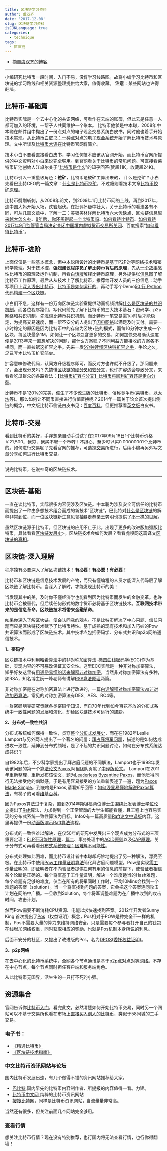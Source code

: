 ```yaml
---
title: 区块链学习资料
author: 虞双齐
date: '2017-12-08'
slug: 区块链学习资料
isCJKLanguage: true
categories:
  - technique
tags:
  - 区块链
---
```


* 摘自[虞双齐的博客](https://yushuangqi.com/)

<!--more--> 

***
小编研究比特币一段时间，入门不易，没有学习线路图。故将小编学习比特币和区块链的学习路线和相关资源整理提供给大家，值得收藏。
**注意**：某些网站也许得翻墙。

 
## 比特币-基础篇
比特币实际是一个去中心化的共识网络，可看作在云端的账簿，但此云是任意一人都可加入的环境，一帮子人共同维护一个账本。
比特币他爹是中本聪，2008年中本聪在邮件组中抛出了一份点对点的电子现金交易系统白皮书，同时他也着手开始技术实现。从[比特币白皮书：一种点对点的电子现金系统](http://www.8btc.com/wiki/bitcoin-a-peer-to-peer-electronic-cash-system )开始了解比特币技术与原理。文中所谈及[比特币术语](https://bitcoin.org/zh_CN/vocabulary )在比特币官网有简介。

技术小白不要看直接看白皮书，学习任何技术应该从官网开始，而比特币官网所提供的中文资料对小白来说完全够用。到官网看[关于比特币的常见问题](https://bitcoin.org/zh_CN/faq#what-is-bitcoin )。可直接看莱特币矿池创始人江卓尔关于“[比特币是什么](https://www.zhihu.com/question/22076666/answer/69638270 )"的知乎回答(赞超11K，收藏超24K)。

比特币引入一重量级角色：**挖矿**，比特币是被矿工算出来的， 什么是挖矿？小白先看巴比特CEO的一篇文章：[什么是比特币挖矿](http://8btc.com/article-109-1.html )，不过瘾则看技术文章[比特币挖矿原理](https://wk588.com/1670.html)。

比特币劈荆斩刺，从2008年论文，到2009年1月比特币网络上线，再到2017年，连中国大妈开始入场，跌宕起伏。在批评怀疑中壮大，关于比特币的看法各有不同，可从几篇文章中，了解一二：[美银美林详解比特币六大优缺点](http://finance.sina.com.cn/money/forex/20131206/112717553394.shtml )、[区块链信息越来越大怎么办](https://www.zhihu.com/question/39067000/answer/110878081 )、[8年后，你还买得起一个比特币吗](https://www.aganjinrong.com/articles/231 )、[如何看待比特币](http://www.cwzg.cn/politics/201709/38508.html )、[如何看待2017年9月监管管当局决定关闭中国境内虚拟货币交易所关闭](https://www.zhihu.com/question/65086321 )、百度搜索“[如何看待比特币](https://www.baidu.com/s?ie=UTF-8&wd=“如何看待比特币”)”。

## 比特币-进阶
上面仅仅是一些基本概念，但中本聪所设计的比特币是基于P2P对等网络技术和密码学原理。对于技术控，**强烈建议程序员了解比特币背后的原理**，先从[一个故事](http://blog.codinglabs.org/articles/bitcoin-mechanism-make-easy.html )感性比特币的原理及运作机制，再看[白话版](http://tech2ipo.com/62406)解释比特币原理，另外提供张[信息图](http://www.wanbizu.com/uploads/allimg/140812/123P91P7-0.jpg)了解比特币工作原理。最后从从技术上了解比特币，推荐给开发人员的三份信息：动手写项目上[深入浅出比特币](https://www.zhihu.com/question/20941124/answer/16668373)、[比特币是如何运行的](https://www.zhihu.com/question/20941124/answer/20411491)、再动手写个Demo[50 行 Python 代码构建一个区块链](http://blog.csdn.net/simple_the_best/article/details/75448617)。

小白们不急，这样有一份万向区块链实验室提供动画视频讲解[什么是区块链的共识机制](https://v.qq.com/x/page/n0329wgvcz7.html)。而各位程序猿们，写代码前先了解下比特币的三大技术基石：密码学、p2p网络和共识机制。先[浅谈比特币共识机制](https://bitshuo.com/topic/58ad85b108d6a0f32a5bc045)，而比特币一笔交易需1小时后才能稳定，为提高交易速度，而一帮不安分的人提出了[闪电网络](http://8btc.com/doc-view-399.html)以满足及时支付。需要一小时稳定的原因是因为比特币中的存储为区块+链的模式，而每10分钟才生成一个区块，每区块最多1M，如何让一个区块包含更多的交易，如何加快交易确认速度便是2013年来一直想解决的问题，那什么方案嗯？不同利益方能接收的方案各不相同，而一直拉锯这扩容之争。先来一发[5分钟读懂区块链扩容之争](http://www.jpm.cn/article-29224-1.html)，争论之久，足已写本[比特币扩容简史](https://m.wabi.com/news/20658.html)。

扩容意味修改代码，认同方升级程序即可，而反对方也许就不升级了。那问题来了，会出现分叉吗？先搞懂[区块链的硬分叉和软分叉](http://geek.csdn.net/news/detail/138580)，也许扩容边会导致分叉，来看看吃瓜群众的各路看法：[【比特币扩容与分叉】比特币将顺利扩容还是走向分裂](http://www.8btc.com/bitcoin-scaling-2017)。

比特币不是120%的完美，催生了不少改进版的比特币，俗称竞争币([莱特币](https://litecoin.org/cn/)、[以太坊](https://ethereum.org/)等)。那么如何让不同币直接进行价值置换呢？2014年一篇关于论文首次提出侧链的概念，中文版比特币侧链白皮书见：[百度百科](https://wenku.baidu.com/view/1126507452d380eb62946db7.html)，但更推荐看[英文版](https://www.blockstream.com/sidechains.pdf)白皮书。


## 比特币-交易
看到比特币的美好，手痒想亲自动手试试？在2017年09月18日1个比特币价格￥21,500。我穷，我买不起一个币呀！不担心，至少可以买0.00000001个比特币的。如何进行交易呢？先看官网的推荐，可[选择交易]( https://bitcoin.org/en/exchanges)所进行，后续小编再另外写文章分享如何进行比特币交易。

----------
说完比特币，在说神奇的区块链技术。

----------


## 区块链-基础
一直在谈比特币，实际很多内容便涉及区块链。中本聪为涉及安全可信任的比特币而提出了一种由多想技术组合而成的新技术”区块链“，巴比特对[什么是区块链](http://www.8btc.com/what-is-blockchain)的解释非常到位，而一位区块链新生意见领袖暴走恭亲王龚明也提供了[不一样的见解](http://chainb.com/?P=Cont&id=6)。

虽然区块链源于比特币，但区块链的应用不止于此。出现了更多的改进版加强版比特币，具体看看[区块链发展史](https://yq.aliyun.com/articles/60132 )>。区块链技术会如何发展？看看虎嗅网这篇译文[区块链的真相](https://www.huxiu.com/article/180629.html)。

## 区块链-深入理解
程序猿有必要深入了解区块链技术！**有必要！有必要！有必要！**

比特币和区块链是信息技术发展的产物，而只有懂编程的人员才能深入代码层了解区块链了解比特币。当深入了解时，才能发现比特币的美！

当发现其中的美，及时你不懂经济学也能看到因为比特币而发生的金融变革。也许比特币会被替代，但后续任何形式的数字货币必将基于区块链技术。**互联网技术带来的是信息革命，区块链技术将带来金融革命**。

如果你深入了解区块链，便会认同我的观点。不是比特币解决了中心问题、信任问题而应是区块链技术赋予了比特币特性。基于成熟的现有技术和加入巧妙的Pow共识算法而形成了区块链技术。其中技术点包括密码学、分布式共识和p2p网络通信技术。

**1、密码学**

区块链技术中利用[哈希算法](https://baike.baidu.com/item/哈希算法)中的非对称加密算法-[椭圆曲线密码学](http://8btc.com/article-138-1.html)(ECC)作为基础，实现内容的不可篡改保证其安全性。这里ECC实际是一种非对称加密算法，知乎好友这里有[用通俗易懂的话来解释非对称加密](https://www.zhihu.com/question/33645891)，当然非对称加密算法有多种，如RSA，知名博主阮一峰老师有讲解[RSA算法原理](http://www.ruanyifeng.com/blog/2013/06/rsa_algorithm_part_one.html)两篇。

非对称加密是在对称加密算法上进行改进的，一篇[白话解释对称加密算法vs非对称加密算法](https://segmentfault.com/a/1190000004461428)。常见的对称加密算法有DES、AES、RC4等。

一群密码朋克研究贡献各类密码学知识，而自70年代到如今百花齐放的分布式系统中一致性问题的发展和演化，却给区块链技术可远行的翅膀。


**2、分布式一致性共识**

分布式系统如何保持一致性，贯穿整个[分布式发展史](https://36kr.com/p/5037166.html)，而在在1982年Leslie Lamport与另外两人提出了一个著名的问题：[拜占庭将军问题]( 
http://www.8btc.com/baizhantingjiangjun)，描述的是如何达成进攻一致性，延伸到分布式领域，是了不起的共识问题讨论，如何在分布式系统达成共识？

自1982年后，不少科学家提出了拜占庭问题的不同解法，Lamport也于1998年发表该问题的第一个[算法论文Paxos](http://lamport.azurewebsites.net/pubs/lamport-paxos.pdf),阿里团队贡献了[中译版论文](https://wenku.baidu.com/view/87276e1dfad6195f312ba6d7.html)。 Lamport在2011年重新整理，重新发布该论文，题为[Leaderless Byzantine Paxos](https://www.microsoft.com/en-us/research/wp-content/uploads/2016/12/Leaderless-Byzantine-Paxos.pdf)，而他觉得同行无法接受他的幽默感，于是有用容易接受的方法重新表述了一遍，题为[Paxos Made Simple](https://www.microsoft.com/en-us/research/wp-content/uploads/2016/12/paxos-simple-Copy.pdf)。到底啥是Paxos,请看知乎回答：[如何浅显易懂地解说Paxos算法](https://www.zhihu.com/question/19787937)，有梯子的可看[维基百科](https://zh.wikipedia.org/wiki/Paxos算法)。

因为Paxos算法过于复杂，直到2014年斯坦福两位博士生围绕此发表[博士学位论文](https://ramcloud.stanford.edu/~ongaro/thesis.pdf)提出了[Raft](https://raft.github.io/raft.pdf)算法，力求得到一个正常智商的大学生都能看懂，且工程上也容易实现的分布式系统一致性算法为目标。InfoQ有一篇高质量[Raft论文中译版](http://www.infoq.com/cn/articles/raft-paper)内容。这里再提供一份[动画版演示Raft算法](http://thesecretlivesofdata.com/raft/)流程。

分布式的一致性难以解决，在仅50年的研究中发展出三个观点成为分布式的三项重要定理：[FLP不可能性原理](http://danielw.cn/FLP-proof)，[篇二](http://blog.csdn.net/chen77716/article/details/27963079)、事务处理中的[ACID原则](http://www.cnblogs.com/CareySon/archive/2012/01/29/2331088.html)以及[CAP原理](http://blog.csdn.net/chen77716/article/details/30635543)。关于分布式可再看看[分布式系统原理：困难与不可能性](https://www.genedock.com/blog/2016/05/27/20160527_distributed_system)。

分布式处理如此困难，而比特币设计者中本聪却巧妙地提出了另一种解法，漂亮至极。在比特币中使用[Pow工作量证明算法](http://www.blockchainbrother.com/article/9)简化拜占庭问题模型。Pow是实现[零工作量证明](https://baike.baidu.com/item/零工作量证明)的，即证明者在不向验证者提供任何有用的信息的前提下，使验证者相信某个论断是正确的。每个将军基于工作量证明，解决一个难度适当的Hash难题，每个难题有足够的难度，仅当在所有的将军同时工作时，平均10Mins会找到一个难题的答案（solution）。当一个将军找到问题的答案，它会把这个答案连同攻击计划在网络中广播。一旦收到Solution，每个将军调整难题为在广播中收到的攻击时间，攻击计划。

然而Pow需要不断消耗CPU资源、电能以求快速找到答案。2012年开发者Sunny King 首次提出了[Pos](https://cn.linkedin.com/pulse/深度探讨pos机制-鲲-王)（权益证明）概念，Pos相对于POW是种完全不一样的机制，Pos不需要大量的算力来维持网络安全，只是需要每个参与者打开自己的钱包在线增加网络权重，同时获取相应的奖励，也就是Pos机制本身所说的利息。

后面不安分的社区，又提出了改进版的Pos，名为[DPOS(委托权益证明)](https://www.leiphone.com/news/201706/JfsBmaf6Y0ZtV11R.html)。


**3、p2p网络**

在去中心化的比特币系统中，全网各个节点通讯是基于[p2p点对点对等网络](https://baike.baidu.com/item/对等网络)。不存在中心节点，每个节点同时担任客户端和服务端角色。

从此比特币无国界，活生生的一只打不死的小强。

## 资源集合
官网告诉你[比特币入门](https://bitcoin.org/zh_CN/getting-started)，看完此文，必然清楚如何开始比特币交易，同时另一个网站可以不基于交易所也看在市场上[直接买入别人的比特币](https://localbitcoins.com/guides/how-to-buy-bitcoins)，类似于58同城的二手交易。

### 电子书：
+ [《精通比特币》](http://book.8btc.com/master_bitcoin)
+ [《区块链技术指南》](http://book.8btc.com/blockchain_guide)

### 中文比特币资讯网站与论坛
国内比特币发展迅速，有几个做得不错的资讯网站推荐给大家。
+ [巴比特](http://www.8btc.com/),国内早先的比特币内容制作者，所提报的内容值得一看。力建。
+ [比特币中文网](http://www.bitecoin.com/),纯粹的比特币资讯网站
+ [搜搜比特网](https://www.sosobtc.com)，同样是比特币资讯网站，当流量量非常高。

当然还有很多，但关注前面几个网站完全够用。

### 查看行情
想关注比特币行情？现在没有特别推荐，也行国内将无法查看行情，也行你得翻墙！



